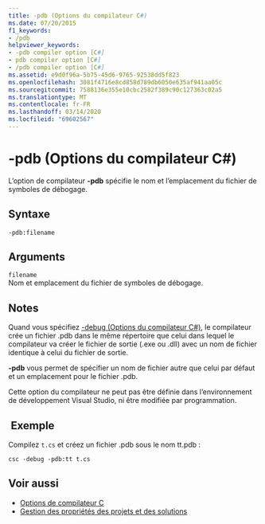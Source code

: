 ```yaml
---
title: -pdb (Options du compilateur C#)
ms.date: 07/20/2015
f1_keywords:
- /pdb
helpviewer_keywords:
- -pdb compiler option [C#]
- pdb compiler option [C#]
- /pdb compiler option [C#]
ms.assetid: e9d0f96a-5b75-45d6-9765-92538dd5f823
ms.openlocfilehash: 3081f4716e8cd858d789db6050e635af941aa05c
ms.sourcegitcommit: 7588136e355e10cbc2582f389c90c127363c02a5
ms.translationtype: MT
ms.contentlocale: fr-FR
ms.lasthandoff: 03/14/2020
ms.locfileid: "69602567"
---
```

# <a name="-pdb-c-compiler-options"></a>-pdb (Options du compilateur C#)
L’option de compilateur **-pdb** spécifie le nom et l’emplacement du fichier de symboles de débogage.  
  
## <a name="syntax"></a>Syntaxe  
  
```console  
-pdb:filename  
```  
  
## <a name="arguments"></a>Arguments  
 `filename`  
 Nom et emplacement du fichier de symboles de débogage.  
  
## <a name="remarks"></a>Notes   
 Quand vous spécifiez [-debug (Options du compilateur C#)](./debug-compiler-option.md), le compilateur crée un fichier .pdb dans le même répertoire que celui dans lequel le compilateur va créer le fichier de sortie (.exe ou .dll) avec un nom de fichier identique à celui du fichier de sortie.  
  
 **-pdb** vous permet de spécifier un nom de fichier autre que celui par défaut et un emplacement pour le fichier .pdb.  
  
 Cette option du compilateur ne peut pas être définie dans l’environnement de développement Visual Studio, ni être modifiée par programmation.  
  
## <a name="example"></a> Exemple  
 Compilez `t.cs` et créez un fichier .pdb sous le nom tt.pdb :  
  
```console  
csc -debug -pdb:tt t.cs  
```  
  
## <a name="see-also"></a>Voir aussi

- [Options de compilateur C](./index.md)
- [Gestion des propriétés des projets et des solutions](/visualstudio/ide/managing-project-and-solution-properties)
